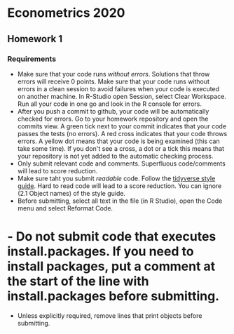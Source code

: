 # Econometrics 2020

## Homework 1

### Requirements

- Make sure that your code runs _without errors_. Solutions that throw errors will receive 0 points. Make sure that your code runs without errors in a clean session to avoid failures when your code is executed on another machine. In R-Studio open Session, select Clear Workspace. Run all your code in one go and look in the R console for errors.
- After you push a commit to github, your code will be automatically checked for errors. Go to your homework repository and open the commits view. A green tick next to your commit indicates that your code passes the tests (no errors). A red cross indicates that your code throws errors. A yellow dot means that your code is being examined (this can take some time). If you don't see a cross, a dot or a tick this means that your repository is not yet added to the automatic checking process.
- Only submit relevant code and comments. Superfluous code/comments will lead to score reduction.
- Make sure taht you submit _readable_ code. Follow the [tidyverse style guide](http://style.tidyverse.org/syntax.html). Hard to read code will lead to a score reduction. You can ignore (2.1 Object names) of the style guide.
- Before submitting, select all text in the file (in R Studio), open the Code menu and select Reformat Code.
# - Do not submit code that executes install.packages. If you need to install packages, put a comment at the start of the line with install.packages before submitting.
- Unless explicitly required, remove lines that print objects before submitting.